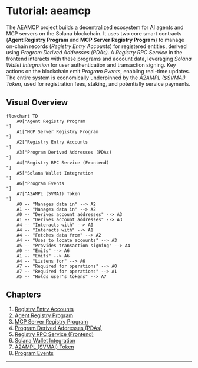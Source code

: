 # Tutorial: aeamcp

The AEAMCP project builds a decentralized ecosystem for AI agents and MCP servers on the
Solana blockchain. It uses two core smart contracts (**Agent Registry Program** and
**MCP Server Registry Program**) to manage on-chain records (*Registry Entry Accounts*)
for registered entities, derived using *Program Derived Addresses (PDAs)*. A
*Registry RPC Service* in the frontend interacts with these programs and account data,
leveraging *Solana Wallet Integration* for user authentication and transaction signing.
Key actions on the blockchain emit *Program Events*, enabling real-time updates. The
entire system is economically underpinned by the *A2AMPL ($SVMAI) Token*, used for
registration fees, staking, and potentially service payments.


## Visual Overview

```mermaid
flowchart TD
    A0["Agent Registry Program
"]
    A1["MCP Server Registry Program
"]
    A2["Registry Entry Accounts
"]
    A3["Program Derived Addresses (PDAs)
"]
    A4["Registry RPC Service (Frontend)
"]
    A5["Solana Wallet Integration
"]
    A6["Program Events
"]
    A7["A2AMPL (SVMAI) Token
"]
    A0 -- "Manages data in" --> A2
    A1 -- "Manages data in" --> A2
    A0 -- "Derives account addresses" --> A3
    A1 -- "Derives account addresses" --> A3
    A4 -- "Interacts with" --> A0
    A4 -- "Interacts with" --> A1
    A4 -- "Fetches data from" --> A2
    A4 -- "Uses to locate accounts" --> A3
    A5 -- "Provides transaction signing" --> A4
    A0 -- "Emits" --> A6
    A1 -- "Emits" --> A6
    A4 -- "Listens for" --> A6
    A7 -- "Required for operations" --> A0
    A7 -- "Required for operations" --> A1
    A5 -- "Holds user's tokens" --> A7
```

## Chapters

1. [Registry Entry Accounts
](01_registry_entry_accounts_.md)
2. [Agent Registry Program
](02_agent_registry_program_.md)
3. [MCP Server Registry Program
](03_mcp_server_registry_program_.md)
4. [Program Derived Addresses (PDAs)
](04_program_derived_addresses__pdas__.md)
5. [Registry RPC Service (Frontend)
](05_registry_rpc_service__frontend__.md)
6. [Solana Wallet Integration
](06_solana_wallet_integration_.md)
7. [A2AMPL (SVMAI) Token
](07_a2ampl__svmai__token_.md)
8. [Program Events
](08_program_events_.md)

---
